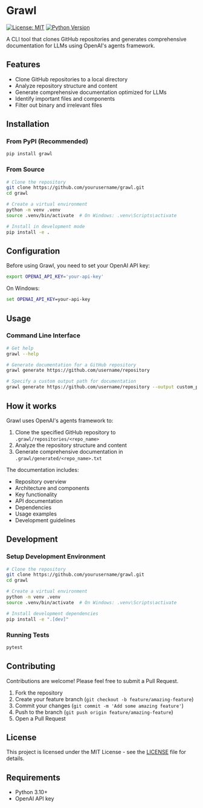 # Grawl

[![License: MIT](https://img.shields.io/badge/License-MIT-yellow.svg)](https://opensource.org/licenses/MIT)
[![Python Version](https://img.shields.io/badge/python-3.10%2B-blue)](https://www.python.org/downloads/)

A CLI tool that clones GitHub repositories and generates comprehensive documentation for LLMs using OpenAI's agents framework.

## Features

- Clone GitHub repositories to a local directory
- Analyze repository structure and content
- Generate comprehensive documentation optimized for LLMs
- Identify important files and components
- Filter out binary and irrelevant files

## Installation

### From PyPI (Recommended)

```bash
pip install grawl
```

### From Source

```bash
# Clone the repository
git clone https://github.com/yourusername/grawl.git
cd grawl

# Create a virtual environment
python -m venv .venv
source .venv/bin/activate  # On Windows: .venv\Scripts\activate

# Install in development mode
pip install -e .
```

## Configuration

Before using Grawl, you need to set your OpenAI API key:

```bash
export OPENAI_API_KEY='your-api-key'
```

On Windows:

```cmd
set OPENAI_API_KEY=your-api-key
```

## Usage

### Command Line Interface

```bash
# Get help
grawl --help

# Generate documentation for a GitHub repository
grawl generate https://github.com/username/repository

# Specify a custom output path for documentation
grawl generate https://github.com/username/repository --output custom_path.txt
```

## How it works

Grawl uses OpenAI's agents framework to:

1. Clone the specified GitHub repository to `.grawl/repositories/<repo_name>`
2. Analyze the repository structure and content
3. Generate comprehensive documentation in `.grawl/generated/<repo_name>.txt`

The documentation includes:
- Repository overview
- Architecture and components
- Key functionality
- API documentation
- Dependencies
- Usage examples
- Development guidelines

## Development

### Setup Development Environment

```bash
# Clone the repository
git clone https://github.com/yourusername/grawl.git
cd grawl

# Create a virtual environment
python -m venv .venv
source .venv/bin/activate  # On Windows: .venv\Scripts\activate

# Install development dependencies
pip install -e ".[dev]"
```

### Running Tests

```bash
pytest
```

## Contributing

Contributions are welcome! Please feel free to submit a Pull Request.

1. Fork the repository
2. Create your feature branch (`git checkout -b feature/amazing-feature`)
3. Commit your changes (`git commit -m 'Add some amazing feature'`)
4. Push to the branch (`git push origin feature/amazing-feature`)
5. Open a Pull Request

## License

This project is licensed under the MIT License - see the [LICENSE](LICENSE) file for details.

## Requirements

- Python 3.10+
- OpenAI API key
